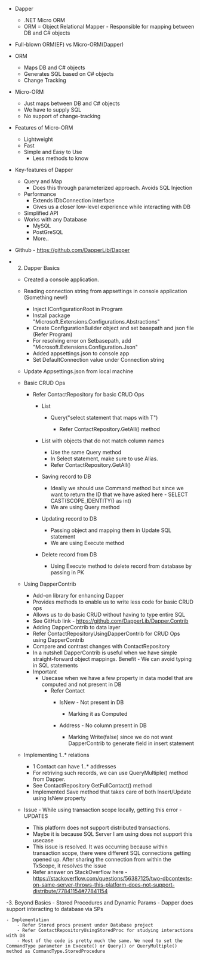 - Dapper
    - .NET Micro ORM
    - ORM = Object Relational Mapper - Responsible for mapping between DB and C# objects

- Full-blown ORM(EF) vs Micro-ORM(Dapper)
- ORM
	- Maps DB and C# objects
	- Generates SQL based on C# objects
	- Change Tracking
	
- Micro-ORM
	- Just maps between DB and C# objects
	- We have to supply SQL
	- No support of change-tracking
	
- Features of Micro-ORM
	- Lightweight
	- Fast
	- Simple and Easy to Use
		- Less methods to know
		
- Key-features of Dapper
	- Query and Map
		- Does this through parameterized approach. Avoids SQL Injection
	- Performance
		- Extends IDbConnection interface
		- Gives us a closer low-level experience while interacting with DB
	- Simplified API
	- Works with any Database
		- MySQL
		- PostGreSQL
		- More..
		
- Github - https://github.com/DapperLib/Dapper

- 2. Dapper Basics
	- Created a console application.
	- Reading connection string from appsettings in console application (Something new!)
		- Inject IConfigurationRoot in Program
		- Install package "Microsoft.Extensions.Configurations.Abstractions"
		- Create ConfigurationBuilder object and set basepath and json file (Refer Program)
		- For resolving error on Setbasepath, add "Microsoft.Extensions.Configuration.Json"
		- Added appsettings.json to console app
		- Set DefaultConnection value under Connection string

	- Update Appsettings.json from local machine
	- Basic CRUD Ops
		- Refer ContactRepository for basic CRUD Ops
			- List
				- Query<T>("select statement that maps with T")
					- Refer ContactRepository.GetAll() method
		
			- List with objects that do not match column names
				- Use the same Query<T> method
				- In Select statement, make sure to use Alias. 
				- Refer ContactRepository.GetAll()

			- Saving record to DB
				- Ideally we should use Command method but since we want to return the ID that we have asked here - SELECT CAST(SCOPE_IDENTITY() as int)
				- We are using Query method

			- Updating record to DB
				- Passing object and mapping them in Update SQL statement
				- We are using Execute method

			- Delete record from DB
				- Using Execute method to delete record from database by passing in PK

	- Using DapperContrib
		- Add-on library for enhancing Dapper
		- Provides methods to enable us to write less code for basic CRUD ops
		- Allows us to do basic CRUD without having to type entire SQL
		- See GitHub link - https://github.com/DapperLib/Dapper.Contrib
		- Adding DapperContrib to data layer
		- Refer ContactRepositoryUsingDapperContrib for CRUD Ops using DapperContrib
		- Compare and contrast changes with ContactRepository
		- In a nutshell DapperContrib is useful when we have simple straight-forward object mappings. Benefit - We can avoid typing in SQL statements
		- Important
			- Usecase when we have a few property in data model that are computed and not present in DB
				- Refer Contact
					- IsNew - Not present in DB
						- Marking it as Computed

					- Address - No column present in DB
						- Marking Write(false) since we do not want DapperContrib to generate field in insert statement


		
	- Implementing 1..* relations 
		- 1 Contact can have 1..* addresses
		- For retriving such records, we can use QueryMultiple() method from Dapper.
		- See ContactRepository GetFullContact() method
		- Implemented Save method that takes care of both Insert/Update using IsNew property

	- Issue - While using transaction scope locally, getting this error - UPDATES
		- This platform does not support distributed transactions.
		- Maybe it is because SQL Server I am using does not support this usecase
		- This issue is resolved. It was occurring because within transaction scope, there were different SQL connections getting opened up. After sharing the connection from within the TxScope, it resolves the issue
		- Refer answer on StackOverflow here - https://stackoverflow.com/questions/56387125/two-dbcontexts-on-same-server-throws-this-platform-does-not-support-distribute/77841154#77841154

-3. Beyond Basics
	- Stored Procedures and Dynamic Params
		- Dapper does support interacting to database via SPs

	- Implementation
		- Refer Stored procs present under Database project
		- Refer ContactRepositoryUsingStoredProc for studying interactions with DB
		- Most of the code is pretty much the same. We need to set the CommandType parameter in Execute() or Query() or QueryMultiple() method as CommandType.StoredProcedure